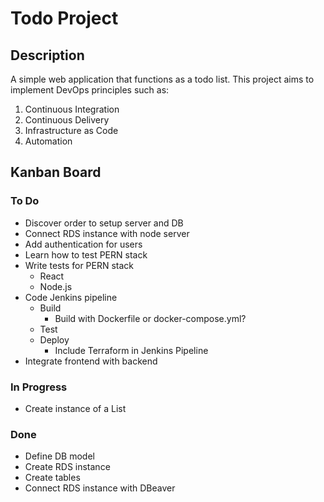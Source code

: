 # Todo Project

## Description
A simple web application that functions as a todo list. This project aims to implement DevOps principles such as:

1. Continuous Integration
2. Continuous Delivery
3. Infrastructure as Code
4. Automation

## Kanban Board

### To Do
- Discover order to setup server and DB
- Connect RDS instance with node server
- Add authentication for users
- Learn how to test PERN stack
- Write tests for PERN stack
    - React
    - Node.js
- Code Jenkins pipeline
    - Build
        - Build with Dockerfile or docker-compose.yml?
    - Test
    - Deploy
        - Include Terraform in Jenkins Pipeline
- Integrate frontend with backend

### In Progress
- Create instance of a List

### Done
- Define DB model
- Create RDS instance
- Create tables
- Connect RDS instance with DBeaver
